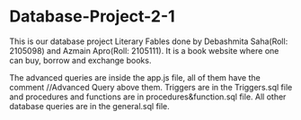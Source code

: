 # Database-Project-2-1

This is our database project Literary Fables done by Debashmita Saha(Roll: 2105098) and Azmain Apro(Roll: 2105111).
It is a book website where one can buy, borrow and exchange books.

The advanced queries are inside the app.js file, all of them have the comment //Advanced Query above them.
Triggers are in the Triggers.sql file and procedures and functions are in procedures&function.sql file.
All other database queries are in the general.sql file.
